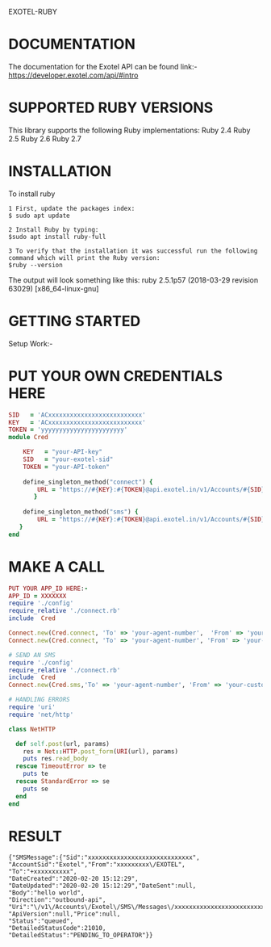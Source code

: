 
EXOTEL-RUBY

# DOCUMENTATION
The documentation for the Exotel API can be found link:-https://developer.exotel.com/api/#intro

# SUPPORTED RUBY VERSIONS
This library supports the following Ruby implementations:
    Ruby 2.4
    Ruby 2.5
    Ruby 2.6
    Ruby 2.7


# INSTALLATION
To install ruby

    1 First, update the packages index:
    $ sudo apt update
    
    2 Install Ruby by typing:
    $sudo apt install ruby-full
    
    3 To verify that the installation it was successful run the following command which will print the Ruby version:
    $ruby --version

The output will look something like this:
        ruby 2.5.1p57 (2018-03-29 revision 63029) [x86_64-linux-gnu]

# GETTING STARTED
Setup Work:-
# PUT YOUR OWN CREDENTIALS HERE
```ruby
SID   = 'ACxxxxxxxxxxxxxxxxxxxxxxxxxx'
KEY   = 'ACxxxxxxxxxxxxxxxxxxxxxxxxxx'
TOKEN = 'yyyyyyyyyyyyyyyyyyyyyyy'
module Cred

    KEY   = "your-API-key"
    SID   = "your-exotel-sid"
    TOKEN = "your-API-token"
 
    define_singleton_method("connect") {
        URL = "https://#{KEY}:#{TOKEN}@api.exotel.in/v1/Accounts/#{SID}/Calls/connect.json"
       }
    
    define_singleton_method("sms") {
        URL = "https://#{KEY}:#{TOKEN}@api.exotel.in/v1/Accounts/#{SID}/Sms/send.json"
   }
end

```
# MAKE A CALL
```ruby
PUT YOUR APP_ID HERE:-
APP_ID = XXXXXXX
require './config'
require_relative './connect.rb'
include  Cred

Connect.new(Cred.connect, 'To' => 'your-agent-number',  'From' => 'your-customer-number', 'Url' => 'http://my.exotel.com/<exotel-sid>/exoml/start_voice/<app_id>').connect_to_flow
Connect.new(Cred.connect, 'To' => 'your-agent-number', 'From' => 'your-customer-number').connect_to_agent

# SEND AN SMS
require './config'
require_relative './connect.rb'
include  Cred
Connect.new(Cred.sms,'To' => 'your-agent-number', 'From' => 'your-customer-number', 'Body' => 'your-message').connect_to_sms

# HANDLING ERRORS
require 'uri'
require 'net/http'

class NetHTTP

  def self.post(url, params)
    res = Net::HTTP.post_form(URI(url), params)
    puts res.read_body
  rescue TimeoutError => te
    puts te
  rescue StandardError => se
    puts se
  end
end
```

# RESULT
    {"SMSMessage":{"Sid":"xxxxxxxxxxxxxxxxxxxxxxxxxxxxx",
    "AccountSid":"Exotel","From":"xxxxxxxxx\/EXOTEL",
    "To":"+xxxxxxxxxx",
    "DateCreated":"2020-02-20 15:12:29",
    "DateUpdated":"2020-02-20 15:12:29","DateSent":null,
    "Body":"hello world",
    "Direction":"outbound-api",
    "Uri":"\/v1\/Accounts\/Exotel\/SMS\/Messages\/xxxxxxxxxxxxxxxxxxxxxxxxx.json",
    "ApiVersion":null,"Price":null,
    "Status":"queued",
    "DetailedStatusCode":21010,
    "DetailedStatus":"PENDING_TO_OPERATOR"}}


